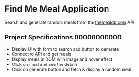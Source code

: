 # Find Me Meal Application

Search and generate random meals from the [themealdb.com](https://www.themealdb.com) API

## Project Specifications 00000000000

- Display UI with form to search and button to generate
- Connect to API and get meals
- Display meals in DOM with image and hover effect
- Click on meal and see the details
- Click on generate button and fetch & display a random meal
